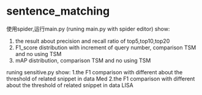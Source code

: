 # sentence_matching


使用spider,运行main.py (runing main.py with spider editor)
show:
1. the result about precision and recall ratio of top5,top10,top20 
2. F1_score distribution with increment of query number, comparison TSM and no using TSM
3. mAP distribution, comparison TSM and no using TSM




runing sensitive.py
show: 
1.the F1 comparison with different about the threshold of related snippet in data Med
2.the F1 comparison with different about the threshold of related snippet in data LISA

